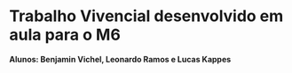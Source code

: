 # Trabalho Vivencial desenvolvido em aula para o M6

**Alunos: Benjamin Vichel, Leonardo Ramos e Lucas Kappes**